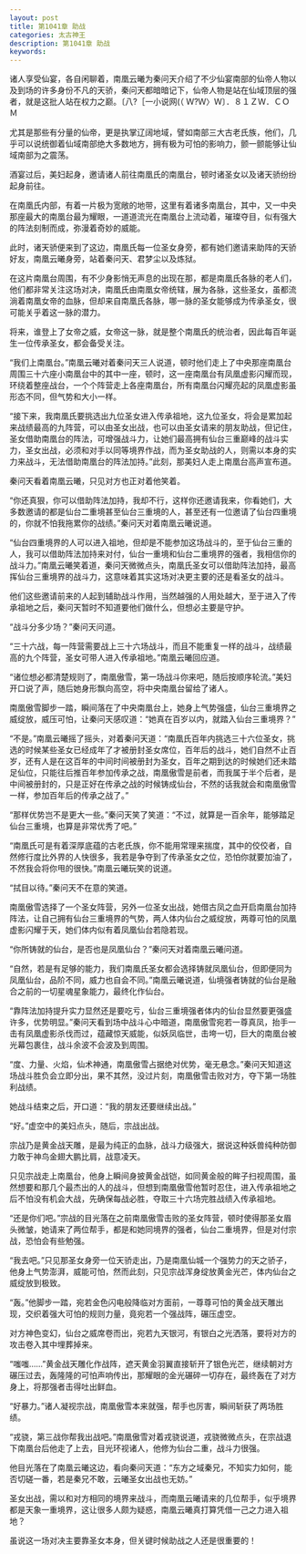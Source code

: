 ```yaml
---
layout: post
title: 第1041章 助战
categories: 太古神王
description: 第1041章 助战
keywords:
---
```


诸人享受仙宴，各自闲聊着，南凰云曦为秦问天介绍了不少仙宴南部的仙帝人物以及到场的许多身份不凡的天骄，秦问天都暗暗记下，仙帝人物是站在仙域顶层的强者，就是这批人站在权力之巅。〔八?［一小说网(（ Ｗ?Ｗ〉Ｗ〕．８１ＺＷ．ＣＯＭ

尤其是那些有分量的仙帝，更是执掌辽阔地域，譬如南部三大古老氏族，他们，几乎可以说统御着仙域南部绝大多数地方，拥有极为可怕的影响力，颤一颤能够让仙域南部为之震荡。

酒宴过后，美妇起身，邀请诸人前往南凰氏的南凰台，顿时诸圣女以及诸天骄纷纷起身前往。

在南凰氏内部，有着一片极为宽敞的地带，这里有着诸多南凰台，其中，又一中央那座最大的南凰台最为耀眼，一道道流光在南凰台上流动着，璀璨夺目，似有强大的阵法刻制而成，弥漫着奇妙的威能。

此时，诸天骄便来到了这边，南凰氏每一位圣女身旁，都有她们邀请来助阵的天骄好友，南凰云曦身旁，站着秦问天、君梦尘以及炼狱。

在这片南凰台周围，有不少身影悄无声息的出现在那，都是南凰氏各脉的老人们，他们都非常关注这场对决，南凰氏由南凰女帝统辖，展为各脉，这些圣女，虽都流淌着南凰女帝的血脉，但却来自南凰氏各脉，哪一脉的圣女能够成为传承圣女，很可能关乎着这一脉的潜力。

将来，谁登上了女帝之威，女帝这一脉，就是整个南凰氏的统治者，因此每百年诞生一位传承圣女，都会备受关注。

“我们上南凰台。”南凰云曦对着秦问天三人说道，顿时他们走上了中央那座南凰台周围三十六座小南凰台中的其中一座，顿时，这一座南凰台有凤凰虚影闪耀而现，环绕着整座战台，一个个阵营走上各座南凰台，所有南凰台闪耀亮起的凤凰虚影虽形态不同，但气势和大小一样。

“接下来，我南凰氏要挑选出九位圣女进入传承祖地，这九位圣女，将会是累加起来战绩最高的九阵营，可以由圣女出战，也可以由圣女请来的朋友助战，但记住，圣女借助南凰台的阵法，可增强战斗力，让她们最高拥有仙台三重巅峰的战斗实力，圣女出战，必须和对手以同等境界作战，而为圣女助战的人，则需以本身的实力来战斗，无法借助南凰台的阵法加持。”此刻，那美妇人走上南凰台高声宣布道。

秦问天看着南凰云曦，只见对方也正对着他笑着。

“你还真狠，你可以借助阵法加持，我却不行，这样你还邀请我来，你看她们，大多数邀请的都是仙台二重境甚至仙台三重境的人，甚至还有一位邀请了仙台四重境的，你就不怕我拖累你的战绩。”秦问天对着南凰云曦说道。

“仙台四重境界的人可以进入祖地，但却是不能参加这场战斗的，至于仙台三重的人，我可以借助阵法加持来对付，仙台一重境和仙台二重境界的强者，我相信你的战斗力。”南凰云曦笑着道，秦问天微微点头，南凰氏圣女可以借助阵法加持，最高挥仙台三重境界的战斗力，这意味着其实这场对决更主要的还是看圣女的战斗。

他们这些邀请前来的人起到辅助战斗作用，当然越强的人用处越大，至于进入了传承祖地之后，秦问天暂时不知道要他们做什么，但想必主要是守护。

“战斗分多少场？”秦问天问道。

“三十六战，每一阵营需要战上三十六场战斗，而且不能重复一样的战斗，战绩最高的九个阵营，圣女可带人进入传承祖地。”南凰云曦回应道。

“诸位想必都清楚规则了，南凰傲雪，第一场战斗你来吧，随后按顺序轮流。”美妇开口说了声，随后她身形飘向高空，将中央南凰台留给了诸人。

南凰傲雪脚步一踏，瞬间落在了中央南凰台上，她身上气势强盛，仙台三重境界之威绽放，威压可怕，让秦问天感叹道：“她真在百岁以内，就踏入仙台三重境界？”

“不是。”南凰云曦摇了摇头，对着秦问天道：“南凰氏百年内挑选三十六位圣女，挑选的时候某些圣女已经成年了才被册封圣女席位，百年后的战斗，她们自然不止百岁，还有人是在这百年的中间时间被册封为圣女，百年之期到达的时候她们还未踏足仙位，只能往后推百年参加传承之战，南凰傲雪是前者，而我属于半个后者，是中间被册封的，只是正好在传承之战的时候铸成仙台，不然的话我就会和南凰傲雪一样，参加百年后的传承之战了。”

“那样优势岂不是更大一些。”秦问天笑了笑道：“不过，就算是一百余年，能够踏足仙台三重境，也算是非常优秀了吧。”

“南凰氏可是有着深厚底蕴的古老氏族，你不能用常理来揣度，其中的佼佼者，自然修行度比外界的人快很多，我若是争夺到了传承圣女之位，恐怕你就要加油了，不然我会将你甩的很快。”南凰云曦玩笑的说道。

“拭目以待。”秦问天不在意的笑道。

南凰傲雪选择了一个圣女阵营，另外一位圣女出战，她借古凤之血开启南凰台加持阵法，让自己拥有仙台三重境界的气势，两人体内仙台之威绽放，两尊可怕的凤凰虚影闪耀于天，她们体内似有着凤凰仙台若隐若现。

“你所铸就的仙台，是否也是凤凰仙台？”秦问天对着南凰云曦问道。

“自然，若是有足够的能力，我们南凰氏圣女都会选择铸就凤凰仙台，但即便同为凤凰仙台，品阶不同，威力也自会不同。”南凰云曦说道，仙境强者铸就的仙台是融合之前的一切星魂星象能力，最终化作仙台。

“靠阵法加持提升实力显然还是要吃亏，仙台三重境强者体内的仙台显然要更强盛许多，优势明显。”秦问天看到场中战斗心中暗道，南凰傲雪宛若一尊真凤，抬手一击有凤凰虚影杀伐而过，蕴藏惊天威能，似妖凤临世，击垮一切，巨大的南凰台被光幕包裹住，战斗余波不会波及到周围。

“度、力量、火焰，仙术神通，南凰傲雪占据绝对优势，毫无悬念。”秦问天知道这场战斗胜负会立即分出，果不其然，没过片刻，南凰傲雪击败对方，夺下第一场胜利战绩。

她战斗结束之后，开口道：“我的朋友还要继续出战。”

“好。”虚空中的美妇点头，随后，宗战出战。

宗战乃是黄金战天雕，是最为纯正的血脉，战斗力级强大，据说这种妖兽纯种防御力敢于神鸟金翅大鹏比肩，战意凌天。

只见宗战走上南凰台，他身上瞬间身披黄金战铠，如同黄金般的眸子扫视周围，虽然想要和那几个最杰出的人的战斗，但想到南凰傲雪他暂时忍住，进入传承祖地之后不怕没有机会大战，先确保每战必胜，夺取三十六场完胜战绩入传承祖地。

“还是你们吧。”宗战的目光落在之前南凰傲雪击败的圣女阵营，顿时使得那圣女眉头微皱，她请来了两位帮手，都是和她同境界的强者，仙台二重境界，但是对付宗战，恐怕会有些勉强。

“我去吧。”只见那圣女身旁一位天骄走出，乃是南凰仙城一个强势力的天之骄子，他身上气势澎湃，威能可怕，然而此刻，只见宗战浑身绽放黄金光芒，体内仙台之威绽放到极致。

“轰。”他脚步一踏，宛若金色闪电般降临对方面前，一尊尊可怕的黄金战天雕出现，交织着强大可怕的规则力量，竟宛若一个强战阵，碾压虚空。

对方神色变幻，仙台之威席卷而出，宛若九天银河，有银白之光洒落，要将对方的攻击卷入其中埋葬掉来。

“嗤嗤……”黄金战天雕化作战阵，遮天黄金羽翼直接斩开了银色光芒，继续朝对方碾压过去，轰隆隆的可怕声响传出，那耀眼的金光碾碎一切存在，最终轰在了对方身上，将那强者击得吐出鲜血。

“好暴力。”诸人凝视宗战，南凰傲雪本来就强，帮手也厉害，瞬间斩获了两场胜绩。

“戎骁，第三战你帮我出战吧。”南凰傲雪对着戎骁说道，戎骁微微点头，在宗战退下南凰台后他走了上去，目光环视诸人，他修为仙台二重，战斗力很强。

他目光落在了南凰云曦这边，看向秦问天道：“东方之域秦兄，不知实力如何，能否切磋一番，若是秦兄不敢，云曦圣女出战也无妨。”

圣女出战，需以和对方相同的境界来战斗，而南凰云曦请来的几位帮手，似乎境界都是天象一重境界，这让很多人颇为疑惑，南凰云曦真打算凭借一己之力进入祖地？

虽说这一场对决主要靠圣女本身，但关键时候助战之人还是很重要的！
